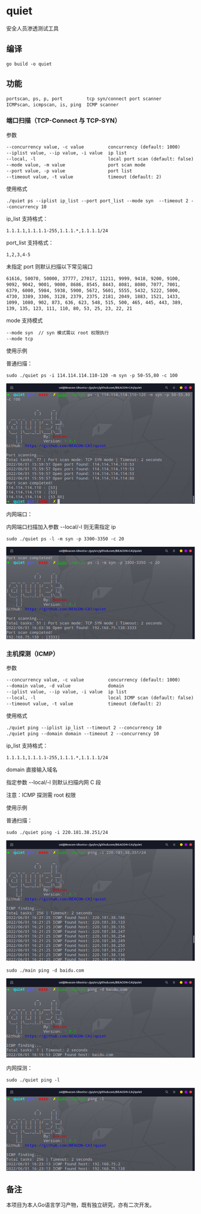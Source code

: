 # quiet

安全人员渗透测试工具

## 编译

```linux
go build -o quiet
```

## 功能

```
portscan, ps, p, port         tcp syn/connect port scanner
ICMPscan, icmpscan, is, ping  ICMP scanner
```

### 端口扫描（TCP-Connect 与 TCP-SYN）

参数

```
--concurrency value, -c value         concurrency (default: 1000)
--iplist value, --ip value, -i value  ip list
--local, -l                           local port scan (default: false)
--mode value, -m value                port scan mode
--port value, -p value                port list
--timeout value, -t value             timeout (default: 2)
```

使用格式

```
./quiet ps --iplist ip_list --port port_list --mode syn  --timeout 2 --concurrency 10
```

ip_list 支持格式：

```
1.1.1.1,1.1.1.1-255,1.1.1.*,1.1.1.1/24
```

port_list 支持格式：

```
1,2,3,4-5
```

未指定 port 则默认扫描以下常见端口

```
61616, 50070, 50000, 37777, 27017, 11211, 9999, 9418, 9200, 9100, 9092, 9042, 9001, 9000, 8686, 8545, 8443, 8081, 8080, 7077, 7001, 6379, 6000, 5984, 5938, 5900, 5672, 5601, 5555, 5432, 5222, 5000, 4730, 3389, 3306, 3128, 2379, 2375, 2181, 2049, 1883, 1521, 1433, 1099, 1080, 902, 873, 636, 623, 548, 515, 500, 465, 445, 443, 389, 139, 135, 123, 111, 110, 80, 53, 25, 23, 22, 21
```

mode 支持模式

```
--mode syn	// syn 模式需以 root 权限执行
--mode tcp
```

使用示例

普通扫描：

```
sudo ./quiet ps -i 114.114.114.110-120 -m syn -p 50-55,80 -c 100
```

![image-20220601160135806](image/image-20220601160135806.png)

内网端口：

内网端口扫描加入参数 --local/-l 则无需指定 ip 

```
sudo ./quiet ps -l -m syn -p 3300-3350 -c 20
```

![image-20220601160452202](image/image-20220601160452202.png)

### 主机探测（ICMP）

参数

```
--concurrency value, -c value         concurrency (default: 1000)
--domain value, -d value              domain
--iplist value, --ip value, -i value  ip list
--local, -l                           local ICMP scan (default: false)
--timeout value, -t value             timeout (default: 2)
```

使用格式

```
./quiet ping --iplist ip_list --timeout 2 --concurrency 10
./quiet ping --domain domain --timeout 2 --concurrency 10
```

ip_list 支持格式：

```
1.1.1.1,1.1.1.1-255,1.1.1.*,1.1.1.1/24
```

domain 直接输入域名

指定参数 --local/-l 则默认扫描内网 C 段

注意：ICMP 探测需 root 权限

使用示例

普通扫描：

```
sudo ./quiet ping -i 220.181.38.251/24
```

![image-20220601162201553](image/image-20220601162201553.png)

```
sudo ./main ping -d baidu.com
```

![image-20220601162058179](image/image-20220601162058179.png)

内网探测：

```
sudo ./quiet ping -l 
```

![image-20220601162337024](image/image-20220601162337024.png)

## 备注

本项目为本人Go语言学习产物，既有独立研究，亦有二次开发。
